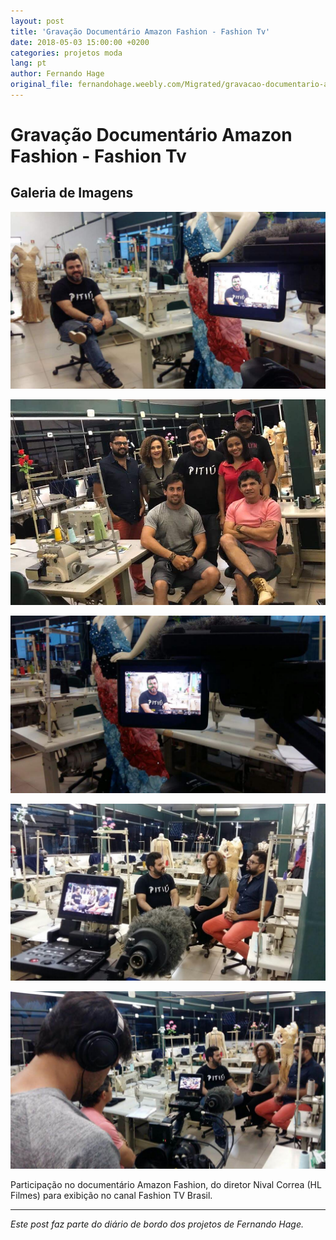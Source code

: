 ```yaml
---
layout: post
title: 'Gravação Documentário Amazon Fashion - Fashion Tv'
date: 2018-05-03 15:00:00 +0200
categories: projetos moda
lang: pt
author: Fernando Hage
original_file: fernandohage.weebly.com/Migrated/gravacao-documentario-amazon-fashion-fashion-tv.html
---
```


# Gravação Documentário Amazon Fashion - Fashion Tv

## Galeria de Imagens

![Gravação Documentário Amazon Fashion - Fashion Tv](/assets/images/gravacao-documentario-amazon-fashion-fashion-tv-01.jpg)

![Gravação Documentário Amazon Fashion - Fashion Tv](/assets/images/gravacao-documentario-amazon-fashion-fashion-tv-02.jpg)

![Gravação Documentário Amazon Fashion - Fashion Tv](/assets/images/gravacao-documentario-amazon-fashion-fashion-tv-03.jpg)

![Gravação Documentário Amazon Fashion - Fashion Tv](/assets/images/gravacao-documentario-amazon-fashion-fashion-tv-04.jpg)

![Gravação Documentário Amazon Fashion - Fashion Tv](/assets/images/gravacao-documentario-amazon-fashion-fashion-tv-05.jpg)

Participação no documentário Amazon Fashion, do diretor Nival Correa (HL Filmes) para exibição no canal Fashion TV Brasil.

---

*Este post faz parte do diário de bordo dos projetos de Fernando Hage.*